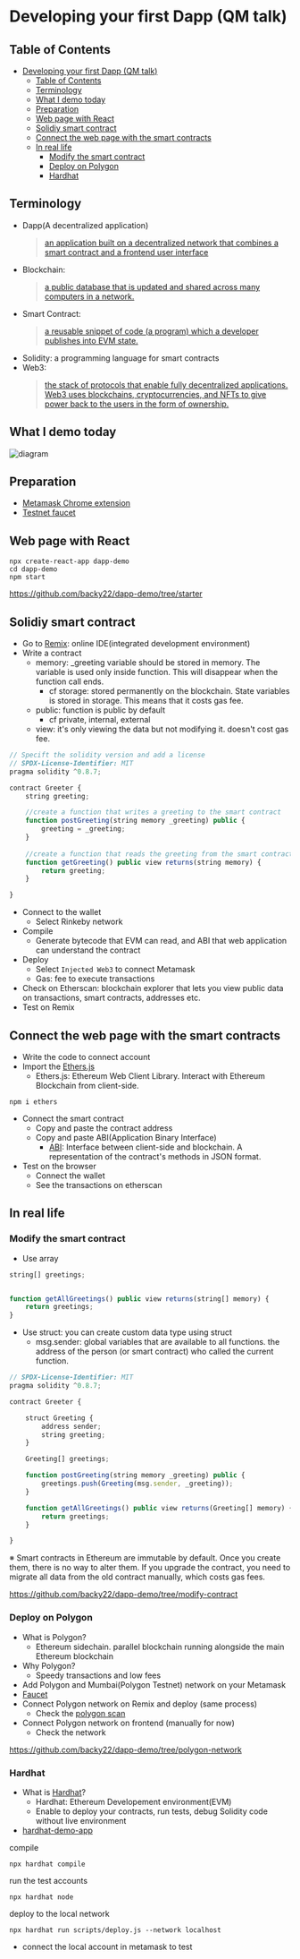 # Developing your first Dapp (QM talk)

## Table of Contents
- [Developing your first Dapp (QM talk)](#developing-your-first-dapp-qm-talk)
  - [Table of Contents](#table-of-contents)
  - [Terminology](#terminology)
  - [What I demo today](#what-i-demo-today)
  - [Preparation](#preparation)
  - [Web page with React](#web-page-with-react)
  - [Solidiy smart contract](#solidiy-smart-contract)
  - [Connect the web page with the smart contracts](#connect-the-web-page-with-the-smart-contracts)
  - [In real life](#in-real-life)
    - [Modify the smart contract](#modify-the-smart-contract)
    - [Deploy on Polygon](#deploy-on-polygon)
    - [Hardhat](#hardhat)
## Terminology

- Dapp(A decentralized application)
  >[an application built on a decentralized network that combines a smart contract and a frontend user interface](https://ethereum.org/en/developers/docs/dapps/#top)
- Blockchain:
    >[a public database that is updated and shared across many computers in a network.](https://ethereum.org/en/developers/docs/intro-to-ethereum/)
- Smart Contract:
    >[a reusable snippet of code (a program) which a developer publishes into EVM state.](https://ethereum.org/en/developers/docs/intro-to-ethereum/)
- Solidity: a programming language for smart contracts
- Web3: 
    >[the stack of protocols that enable fully decentralized applications.](https://twitter.com/jbrukh/status/1449734638788821002)
    >[Web3 uses blockchains, cryptocurrencies, and NFTs to give power back to the users in the form of ownership. ](https://ethereum.org/en/web3/#introduction)

## What I demo today

![diagram](/dapp-diagram.png)

## Preparation

- [Metamask Chrome extension](https://metamask.io/)
- [Testnet faucet](https://faucet.paradigm.xyz/)

## Web page with React

```
npx create-react-app dapp-demo
cd dapp-demo
npm start
```

https://github.com/backy22/dapp-demo/tree/starter

## Solidiy smart contract

- Go to [Remix](https://remix.ethereum.org/): online IDE(integrated development environment)
- Write a contract
  - memory: _greeting variable should be stored in memory. The variable is used only inside function. This will disappear when the function call ends.
    - cf storage: stored permanently on the blockchain. State variables is stored in storage. This means that it costs gas fee.
  - public: function is public by default
    - cf private, internal, external
  - view: it's only viewing the data but not modifying it. doesn't cost gas fee.

```javascript
// Specift the solidity version and add a license
// SPDX-License-Identifier: MIT
pragma solidity ^0.8.7;

contract Greeter {
    string greeting;

    //create a function that writes a greeting to the smart contract
    function postGreeting(string memory _greeting) public {
        greeting = _greeting;
    }
    
    //create a function that reads the greeting from the smart contract
    function getGreeting() public view returns(string memory) {
        return greeting;
    }

}
```

- Connect to the wallet
  - Select Rinkeby network
- Compile
  - Generate bytecode that EVM can read, and ABI that web application can understand the contract
- Deploy
  - Select `Injected Web3` to connect Metamask
  - Gas: fee to execute transactions
- Check on Etherscan: blockchain explorer that lets you view public data on transactions, smart contracts, addresses etc.
- Test on Remix

## Connect the web page with the smart contracts

- Write the code to connect account
- Import the [Ethers.js](https://docs.ethers.io/v5/)
  - Ethers.js: Ethereum Web Client Library. Interact with Ethereum Blockchain from client-side.

```
npm i ethers
```
- Connect the smart contract
  - Copy and paste the contract address
  - Copy and paste ABI(Application Binary Interface)
    - [ABI](https://docs.soliditylang.org/en/develop/abi-spec.html): Interface between client-side and blockchain. A representation of the contract's methods in JSON format.
- Test on the browser
  - Connect the wallet
  - See the transactions on etherscan
## In real life

### Modify the smart contract

- Use array

```javascript
string[] greetings;


function getAllGreetings() public view returns(string[] memory) {
    return greetings;
}
```

- Use struct: you can create custom data type using struct
  - msg.sender: global variables that are available to all functions. the address of the person (or smart contract) who called the current function.

```javascript
// SPDX-License-Identifier: MIT
pragma solidity ^0.8.7;

contract Greeter {

    struct Greeting {
        address sender;
        string greeting;
    }

    Greeting[] greetings;

    function postGreeting(string memory _greeting) public {
        greetings.push(Greeting(msg.sender, _greeting));
    }

    function getAllGreetings() public view returns(Greeting[] memory) {
        return greetings;
    }

}
```

※ Smart contracts in Ethereum are immutable by default. Once you create them, there is no way to alter them. If you upgrade the contract, you need to migrate all data from the old contract manually, which costs gas fees.

https://github.com/backy22/dapp-demo/tree/modify-contract

### Deploy on Polygon

- What is Polygon?
  - Ethereum sidechain. parallel blockchain running alongside the main Ethereum blockchain
- Why Polygon?
  - Speedy transactions and low fees
- Add Polygon and Mumbai(Polygon Testnet) network on your Metamask
- [Faucet](https://mumbaifaucet.com/)
- Connect Polygon network on Remix and deploy (same process)
  - Check the [polygon scan](https://mumbai.polygonscan.com/tx/0xf7a1a2b3ac9496433796aa3ba458b0eaffe2e20cc0deb032ee179f54188781c5)
- Connect Polygon network on frontend (manually for now)
  - Check the network

https://github.com/backy22/dapp-demo/tree/polygon-network
### Hardhat

- What is [Hardhat](https://hardhat.org/getting-started/#overview)?
  - Hardhat: Ethereum Developement environment(EVM)
  - Enable to deploy your contracts, run tests, debug Solidity code without live environment
- [hardhat-demo-app](https://github.com/backy22/hardhat-dapp-demo)

compile

```
npx hardhat compile
```

run the test accounts

```
npx hardhat node
```

deploy to the local network

```
npx hardhat run scripts/deploy.js --network localhost
```

- connect the local account in metamask to test

